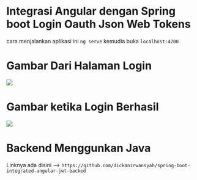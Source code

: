 # Integrasi Angular dengan Spring boot Login Oauth Json Web Tokens
cara menjalankan aplikasi ini `ng serve` 
kemudia buka `localhost:4200`
<br/>
# Gambar Dari Halaman Login
<img src="https://i.imgur.com/KxmEQtJ.png"/>

# Gambar ketika Login Berhasil
<img src="https://i.imgur.com/EgWrq6M.png"/>

# Backend Menggunkan Java
Linknya ada disini --> `https://github.com/dickanirwansyah/spring-boot-integrated-angular-jwt-backed`
